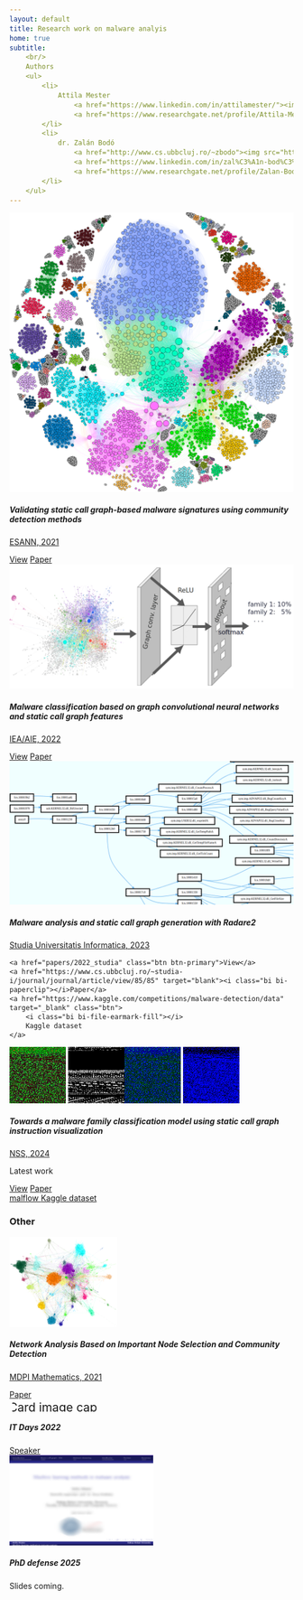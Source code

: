 ```yaml
---
layout: default
title: Research work on malware analyis
home: true
subtitle:
    <br/>
    Authors
    <ul>
        <li>
            Attila Mester 
                <a href="https://www.linkedin.com/in/attilamester/"><img src="https://static.licdn.com/sc/h/akt4ae504epesldzj74dzred8" /></a>
                <a href="https://www.researchgate.net/profile/Attila-Mester-2"><img src="https://c5.rgstatic.net/m/41542880220916/images/favicon/favicon-32x32.png" /></a>
        </li>
        <li>
            dr. Zalán Bodó 
                <a href="http://www.cs.ubbcluj.ro/~zbodo"><img src="https://www.ubbcluj.ro/template/favicon-32x32.png" /></a>                
                <a href="https://www.linkedin.com/in/zal%C3%A1n-bod%C3%B3-66b915b9/"><img src="https://static.licdn.com/sc/h/akt4ae504epesldzj74dzred8" /></a>
                <a href="https://www.researchgate.net/profile/Zalan-Bodo"><img src="https://c5.rgstatic.net/m/41542880220916/images/favicon/favicon-32x32.png" /></a>
        </li>
    </ul>
---
```


<script src="https://code.jquery.com/jquery-3.2.1.min.js"></script>
<script type="text/javascript" src="https://cdn.jsdelivr.net/gh/pcooksey/bibtex-js@1.0.0/src/bibtex_js.min.js"></script>
<!--
<script src="https://cdn.jsdelivr.net/npm/js-image-zoom/js-image-zoom.min.js"></script>
-->

<link rel="stylesheet" href="https://maxcdn.bootstrapcdn.com/bootstrap/4.0.0/css/bootstrap.min.css" integrity="sha384-Gn5384xqQ1aoWXA+058RXPxPg6fy4IWvTNh0E263XmFcJlSAwiGgFAW/dAiS6JXm" crossorigin="anonymous">
<link rel="stylesheet" href="https://cdn.jsdelivr.net/npm/bootstrap-icons@1.5.0/font/bootstrap-icons.css">
<script src="https://maxcdn.bootstrapcdn.com/bootstrap/4.0.0/js/bootstrap.min.js" integrity="sha384-JZR6Spejh4U02d8jOt6vLEHfe/JQGiRRSQQxSfFWpi1MquVdAyjUar5+76PVCmYl" crossorigin="anonymous"></script>

<script src="https://cdnjs.cloudflare.com/ajax/libs/ekko-lightbox/5.3.0/ekko-lightbox.min.js" integrity="sha512-Y2IiVZeaBwXG1wSV7f13plqlmFOx8MdjuHyYFVoYzhyRr3nH/NMDjTBSswijzADdNzMyWNetbLMfOpIPl6Cv9g==" crossorigin="anonymous"></script>
<link rel="stylesheet" href="https://cdnjs.cloudflare.com/ajax/libs/ekko-lightbox/5.3.0/ekko-lightbox.css" integrity="sha512-Velp0ebMKjcd9RiCoaHhLXkR1sFoCCWXNp6w4zj1hfMifYB5441C+sKeBl/T/Ka6NjBiRfBBQRaQq65ekYz3UQ==" crossorigin="anonymous" />

<link rel="stylesheet" href="./style.css" />
<style>
#project_title {
font-size: 2em;
}
#project_subtitle {
font-size: 1.5em;
}

#main_content_wrap > section {
    max-width: 1090px;
}

.card-container {
    display: flex;
    align-items: flex-start;
    flex-wrap: wrap;
}
@media (max-width: 600px) {
    .card-container {
        flex-direction: column;
    }
    .card {
        width: 100% !important;
        margin: 8px 0px !important;
    }
}

.card {
    position: relative;
    width: 250px;
    margin: 8px;
}

.card img {
    box-shadow: none;
    margin: 0;
}

.card .card-title {
    font-weight: bold;
}

.card-highlight {
    position: absolute;
    top: -5px;
    right: -5px;
}

.card-highlight > span {
    background: #9c9cf3;
    color: white;
    padding: 5px 10px;
    border-radius: 5px;
}

</style>

<div class="card-container">

<div class="column">
<div class="card">
  <img class="card-img-top" src="./papers/2021_esann/img/teaserfigure.png" alt="Card image cap">
  <div class="card-body">
    <h5 class="card-title">Validating static call graph-based malware signatures using community detection methods</h5>
    <p class="card-text"><a href="https://www.esann.org/esann21programme" target="blank">ESANN, 2021</a></p>
    <a href="papers/2021_esann" class="btn btn-primary">View</a>
    <a href="https://www.esann.org/sites/default/files/proceedings/2021/ES2021-27.pdf" target="blank"><i class="bi bi-paperclip"></i>Paper</a>
  </div>
</div>
</div>

<div class="column">
<div class="card">
  <img class="card-img-top" src="./papers/2022_ieaaie/img/gcn_flow.png" alt="Card image cap">
  <div class="card-body">
    <h5 class="card-title">Malware classification based on graph convolutional neural networks and static call graph features</h5>
    <p class="card-text"><a href="https://ieaaie2022.wordpress.com/" target="blank">IEA/AIE, 2022</a></p>
    <a href="papers/2022_ieaaie" class="btn btn-primary">View</a>
    <a href="https://link.springer.com/chapter/10.1007/978-3-031-08530-7_45" target="blank"><i class="bi bi-paperclip"></i>Paper</a>
  </div>
</div>
</div>

<div class="column">
<div class="card">
  <img class="card-img-top" src="./papers/2022_studia/img/r2.png" alt="Card image cap">
  <div class="card-body">
    <h5 class="card-title">Malware analysis and static call graph generation with Radare2</h5>
    <p class="card-text">
        <a href="https://www.cs.ubbcluj.ro/~studia-i/journal/journal/article/view/85" target="blank">
        Studia Universitatis Informatica, 2023
        </a>
    </p>
    
    <a href="papers/2022_studia" class="btn btn-primary">View</a>
    <a href="https://www.cs.ubbcluj.ro/~studia-i/journal/journal/article/view/85/85" target="blank"><i class="bi bi-paperclip"></i>Paper</a>
    <a href="https://www.kaggle.com/competitions/malware-detection/data" target="_blank" class="btn">
        <i class="bi bi-file-earmark-fill"></i>
        Kaggle dataset
    </a>
  </div>
</div>
</div>

<div class="column">
<div class="card">
<div style="display: flex">
<div>
  <img class="card-img-top" src="./papers/2024_nss/img/ainslot.png" alt="Card image cap">
  <img class="card-img-top" src="./papers/2024_nss/img/ainslot_gray.png" alt="Card image cap">
</div>
<div>
  <img class="card-img-top" src="./papers/2024_nss/img/ainslot_pe1.png" alt="Card image cap">
  <img class="card-img-top" src="./papers/2024_nss/img/ainslot_pe2.png" alt="Card image cap">
</div>
</div>

  <div class="card-body">
    <h5 class="card-title">Towards a malware family classification model
using static call graph instruction visualization</h5>
    <p class="card-text">
        <a href="https://nsclab.org/nss-socialsec2024/papers.html" target="blank">
        NSS, 2024
        </a>
    </p>
    <p class="card-highlight">
        <span>Latest work</span>
    </p>
    <a href="papers/2024_nss" class="btn btn-primary">View</a>
    <a href="https://link.springer.com/chapter/10.1007/978-981-96-3531-3_9" target="blank"><i class="bi bi-paperclip"></i>Paper</a>
    <div>
    <a href="https://github.com/attilamester/malflow" target="_blank" class="btn"><i class="bi bi-github"></i>
        malflow
    </a>
    <a href="https://www.kaggle.com/datasets/amester/malflow" target="_blank" class="btn">
        <i class="bi bi-file-earmark-fill"></i>
        Kaggle dataset
    </a>
    </div>
  </div>
</div>
</div>

</div>


<h3>Other</h3>

<div class="card-container">

<div class="column">
<div class="card">
  <img class="card-img-top" src="./papers/2021_mdpi/img/fb-pol-louvain.png" alt="Card image cap" height="160">
  <div class="card-body">
    <h5 class="card-title">Network Analysis Based on Important Node Selection and Community Detection</h5>
    <p class="card-text">
         <a href="https://www.mdpi.com/2227-7390/9/18/2294" target="blank">
        MDPI Mathematics, 2021
        </a>
    </p>
    <a href="https://www.mdpi.com/2227-7390/9/18/2294" target="blank"><i class="bi bi-paperclip"></i>Paper</a>
  </div>
</div>
</div>

<div class="column">
<div class="card">
  <div style="overflow: hidden; margin: 5px;">
  <img class="card-img-top" src="https://www.2022.itdays.ro/images/imgs7_2022.png" alt="Card image cap" height="160"
    style="object-fit: cover; object-position: 4% -22px; scale: 1.5;">   
  </div>

  <div class="card-body">
    <h5 class="card-title">IT Days 2022</h5>
    <a href="https://www.2022.itdays.ro/presentation/Research-and-Academic-Initiatives-in-Cyber-Security-at-Babe%C8%99-Bolyai-University" target="blank"><i class="bi bi-paperclip"></i>Speaker</a>
  </div>
</div>
</div>

<div class="column">
<div class="card">
  <img class="card-img-top" src="./assets/images/phd_cover.png" alt="Card image cap" height="160">
  <div class="card-body">
    <h5 class="card-title">PhD defense 2025</h5>
    <p class="card-text">
        Slides coming.
    </p>
  </div>
</div>
</div>


</div>
